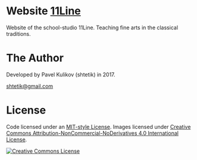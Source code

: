 # Website [11Line](https://11line.netlify.com/)
Website of the school-studio 11Line. Teaching fine arts in the classical traditions.

# The Author
Developed by Pavel Kulikov (shtetik) in 2017.

<shtetik@gmail.com>

# License
Code licensed under an [MIT-style License](https://github.com/shtetik/11line/blob/master/LICENSE). Images licensed under [Creative Commons Attribution-NonCommercial-NoDerivatives 4.0 International License](https://creativecommons.org/licenses/by-nc-nd/4.0/).

<a rel="license" href="http://creativecommons.org/licenses/by-nc-nd/4.0/"><img alt="Creative Commons License" style="border-width:0" src="https://i.creativecommons.org/l/by-nc-nd/4.0/88x31.png"/></a>
